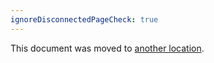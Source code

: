 ```yaml
---
ignoreDisconnectedPageCheck: true
---
```


This document was moved to [another location](../../retrospectives/3_8.md).
